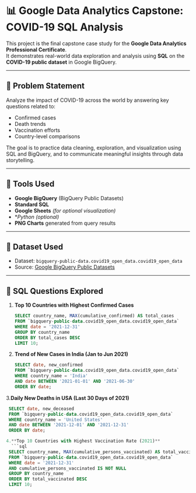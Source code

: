 # 📊 Google Data Analytics Capstone: COVID-19 SQL Analysis

This project is the final capstone case study for the **Google Data Analytics Professional Certificate**.  
It demonstrates real-world data exploration and analysis using **SQL** on the **COVID-19 public dataset** in Google BigQuery.

---

## 🧠 Problem Statement

Analyze the impact of COVID-19 across the world by answering key questions related to:
- Confirmed cases
- Death trends
- Vaccination efforts
- Country-level comparisons

The goal is to practice data cleaning, exploration, and visualization using SQL and BigQuery, and to communicate meaningful insights through data storytelling.

---

## 🔧 Tools Used

- **Google BigQuery** (BigQuery Public Datasets)
- **Standard SQL**
- **Google Sheets** *(for optional visualization)*
- **Python (optional)*
- **PNG Charts** generated from query results

---

## 📂 Dataset Used

- Dataset: `bigquery-public-data.covid19_open_data.covid19_open_data`
- Source: [Google BigQuery Public Datasets](https://console.cloud.google.com/marketplace/product/bigquery-public-data/covid19-open-data)

---

## 📌 SQL Questions Explored

1. **Top 10 Countries with Highest Confirmed Cases**
   ```sql
   SELECT country_name, MAX(cumulative_confirmed) AS total_cases
   FROM `bigquery-public-data.covid19_open_data.covid19_open_data`
   WHERE date = '2021-12-31'
   GROUP BY country_name
   ORDER BY total_cases DESC
   LIMIT 10;
2. **Trend of New Cases in India (Jan to Jun 2021)**
   ```sql
   SELECT date, new_confirmed
   FROM `bigquery-public-data.covid19_open_data.covid19_open_data`
   WHERE country_name = 'India'
   AND date BETWEEN '2021-01-01' AND '2021-06-30'
   ORDER BY date;
3.**Daily New Deaths in USA (Last 30 Days of 2021)**
  ```sql
   SELECT date, new_deceased
   FROM `bigquery-public-data.covid19_open_data.covid19_open_data`
   WHERE country_name = 'United States'
   AND date BETWEEN '2021-12-01' AND '2021-12-31'
   ORDER BY date;

4.**Top 10 Countries with Highest Vaccination Rate (2021)**
    ```sql
   SELECT country_name, MAX(cumulative_persons_vaccinated) AS total_vaccinated
   FROM `bigquery-public-data.covid19_open_data.covid19_open_data`
   WHERE date = '2021-12-31'
   AND cumulative_persons_vaccinated IS NOT NULL
   GROUP BY country_name
   ORDER BY total_vaccinated DESC
   LIMIT 10;





  
   
   

